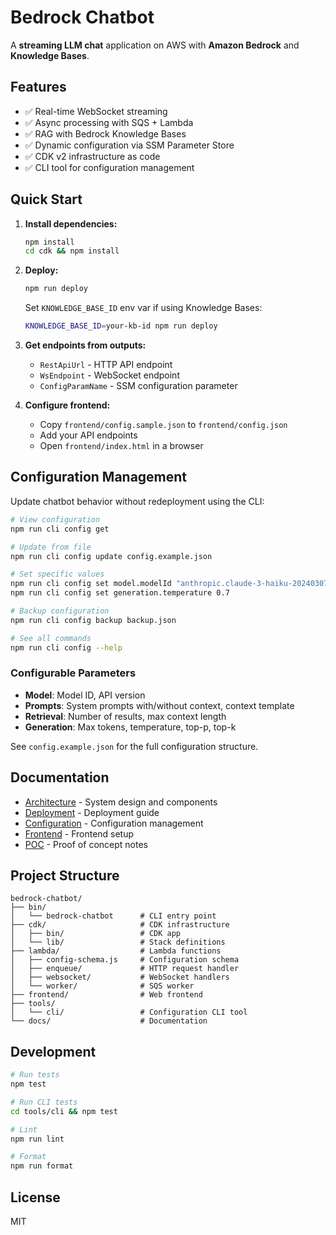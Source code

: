# Bedrock Chatbot

A **streaming LLM chat** application on AWS with **Amazon Bedrock** and **Knowledge Bases**.

## Features

- ✅ Real-time WebSocket streaming
- ✅ Async processing with SQS + Lambda
- ✅ RAG with Bedrock Knowledge Bases
- ✅ Dynamic configuration via SSM Parameter Store
- ✅ CDK v2 infrastructure as code
- ✅ CLI tool for configuration management

## Quick Start

1. **Install dependencies:**
   ```bash
   npm install
   cd cdk && npm install
   ```

2. **Deploy:**
   ```bash
   npm run deploy
   ```
   
   Set `KNOWLEDGE_BASE_ID` env var if using Knowledge Bases:
   ```bash
   KNOWLEDGE_BASE_ID=your-kb-id npm run deploy
   ```

3. **Get endpoints from outputs:**
   - `RestApiUrl` - HTTP API endpoint
   - `WsEndpoint` - WebSocket endpoint
   - `ConfigParamName` - SSM configuration parameter

4. **Configure frontend:**
   - Copy `frontend/config.sample.json` to `frontend/config.json`
   - Add your API endpoints
   - Open `frontend/index.html` in a browser

## Configuration Management

Update chatbot behavior without redeployment using the CLI:

```bash
# View configuration
npm run cli config get

# Update from file
npm run cli config update config.example.json

# Set specific values
npm run cli config set model.modelId "anthropic.claude-3-haiku-20240307-v1:0"
npm run cli config set generation.temperature 0.7

# Backup configuration
npm run cli config backup backup.json

# See all commands
npm run cli config --help
```

### Configurable Parameters

- **Model**: Model ID, API version
- **Prompts**: System prompts with/without context, context template
- **Retrieval**: Number of results, max context length
- **Generation**: Max tokens, temperature, top-p, top-k

See `config.example.json` for the full configuration structure.

## Documentation

- [Architecture](docs/architecture.md) - System design and components
- [Deployment](docs/deployment.md) - Deployment guide
- [Configuration](docs/configuration.md) - Configuration management
- [Frontend](docs/frontend.md) - Frontend setup
- [POC](docs/poc.md) - Proof of concept notes

## Project Structure

```
bedrock-chatbot/
├── bin/
│   └── bedrock-chatbot      # CLI entry point
├── cdk/                     # CDK infrastructure
│   ├── bin/                 # CDK app
│   └── lib/                 # Stack definitions
├── lambda/                  # Lambda functions
│   ├── config-schema.js     # Configuration schema
│   ├── enqueue/             # HTTP request handler
│   ├── websocket/           # WebSocket handlers
│   └── worker/              # SQS worker
├── frontend/                # Web frontend
├── tools/
│   └── cli/                 # Configuration CLI tool
└── docs/                    # Documentation
```

## Development

```bash
# Run tests
npm test

# Run CLI tests
cd tools/cli && npm test

# Lint
npm run lint

# Format
npm run format
```

## License

MIT
